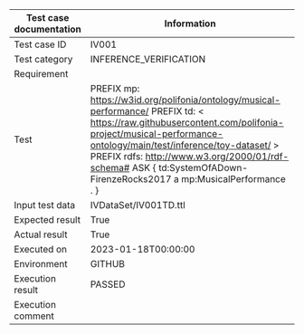 | Test case documentation |                                                                                                                                                           Information                                                                                                                                                           |
| ----------------------- | ------------------------------------------------------------------------------------------------------------------------------------------------------------------------------------------------------------------------------------------------------------------------------------------------------------------------------- |
| Test case ID            | IV001                                                                                                                                                                                                                                                                                                                           |
| Test category           | INFERENCE_VERIFICATION                                                                                                                                                                                                                                                                                                          |
| Requirement             |                                                                                                                                                                                                                                                                                                                                 |
| Test                    | PREFIX mp: <https://w3id.org/polifonia/ontology/musical-performance/> PREFIX td: < https://raw.githubusercontent.com/polifonia-project/musical-performance-ontology/main/test/inference/toy-dataset/ > PREFIX rdfs: <http://www.w3.org/2000/01/rdf-schema#> ASK { td:SystemOfADown-FirenzeRocks2017 a mp:MusicalPerformance . } |
| Input test data         | IVDataSet/IV001TD.ttl                                                                                                                                                                                                                                                                                                           |
| Expected result         | True                                                                                                                                                                                                                                                                                                                            |
| Actual result           | True                                                                                                                                                                                                                                                                                                                            |
| Executed on             | 2023-01-18T00:00:00                                                                                                                                                                                                                                                                                                             |
| Environment             | GITHUB                                                                                                                                                                                                                                                                                                                          |
| Execution result        | PASSED                                                                                                                                                                                                                                                                                                                          |
| Execution comment       |                                                                                                                                                                                                                                                                                                                                 |
